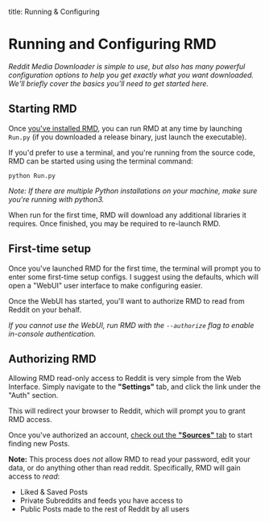title: Running & Configuring

# Running and Configuring RMD
*Reddit Media Downloader is simple to use, but also has many powerful configuration options 
to help you get exactly what you want downloaded. 
We'll briefly cover the basics you'll need to get started here.*

## Starting RMD
Once [you've installed RMD](Installing.md), you can run RMD at any time by launching ```Run.py``` 
(if you downloaded a release binary, just launch the executable).

If you'd prefer to use a terminal, and you're running from the source code, 
RMD can be started using using the terminal command:

```python Run.py```

*Note: If there are multiple Python installations on your machine, make sure you're running with python3.*

When run for the first time, RMD will download any additional libraries it requires. 
Once finished, you may be required to re-launch RMD.

## First-time setup
Once you've launched RMD for the first time, the terminal will prompt you to enter some first-time setup configs. 
I suggest using the defaults, which will open a "WebUI" user interface to make configuring easier.

Once the WebUI has started, you'll want to authorize RMD to read from Reddit on your behalf.

*If you cannot use the WebUI, run RMD with the ```--authorize``` flag to enable in-console authentication.*

## Authorizing RMD
Allowing RMD read-only access to Reddit is very simple from the Web Interface.
Simply navigate to the __"Settings"__ tab, and click the link under the "Auth" section.

This will redirect your browser to Reddit, which will prompt you to grant RMD access.

Once you've authorized an account, [check out the __"Sources"__ tab](Sources.md) to start finding new Posts.

**Note:** This process does *not* allow RMD to read your password, edit your data, or do anything other than read reddit.
Specifically, RMD will gain access to *read*:

+ Liked & Saved Posts
+ Private Subreddits and feeds you have access to
+ Public Posts made to the rest of Reddit by all users

